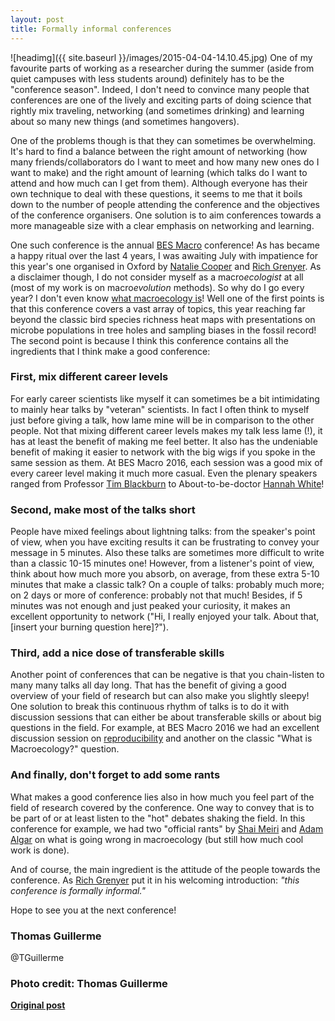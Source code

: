 ```yaml
---
layout: post
title: Formally informal conferences
---
```


![headimg]({{ site.baseurl }}/images/2015-04-04-14.10.45.jpg) <!-- Use one of the images -->
One of my favourite parts of working as a researcher during the summer (aside from quiet campuses with less students around) definitely has to be the "conference season".
Indeed, I don't need to convince many people that conferences are one of the lively and exciting parts of doing science that rightly mix traveling, networking (and sometimes drinking) and learning about so many new things (and sometimes hangovers).

One of the problems though is that they can sometimes be overwhelming.
It's hard to find a balance between the right amount of networking (how many friends/collaborators do I want to meet and how many new ones do I want to make) and the right amount of learning (which talks do I want to attend and how much can I get from them).
Although everyone has their own technique to deal with these questions, it seems to me that it boils down to the number of people attending the conference and the objectives of the conference organisers.
One solution is to aim conferences towards a more manageable size with a clear emphasis on networking and learning.

One such conference is the annual [BES Macro](http://www.britishecologicalsociety.org/membership-community/special-interest-groups/macroecology/) conference!
As has became a happy ritual over the last 4 years, I was awaiting July with impatience for this year's one organised in Oxford by [Natalie Cooper](https://twitter.com/nhcooper123) and [Rich Grenyer](https://twitter.com/rich_).
As a disclaimer though, I do not consider myself as a macro*ecologist* at all (most of my work is on macro*evolution* methods).
So why do I go every year? I don't even know [what macroecology is](http://rsbl.royalsocietypublishing.org/content/8/6/904)!
Well one of the first points is that this conference covers a vast array of topics, this year reaching far beyond the classic bird species richness heat maps with presentations on microbe populations in tree holes and sampling biases in the fossil record!
The second point is because I think this conference contains all the ingredients that I think make a good conference:

### First, mix different career levels
For early career scientists like myself it can sometimes be a bit intimidating to mainly hear talks by "veteran" scientists.
In fact I often think to myself just before giving a talk, how lame mine will be in comparison to the other people.
Not that mixing different career levels makes my talk less lame (!), it has at least the benefit of making me feel better.
It also has the undeniable benefit of making it easier to network with the big wigs if you spoke in the same session as them.
At BES Macro 2016, each session was a good mix of every career level making it much more casual.
Even the plenary speakers ranged from Professor [Tim Blackburn](https://twitter.com/TimBlackburn66) to About-to-be-doctor [Hannah White](https://twitter.com/hannah_wht)!

### Second, make most of the talks short
People have mixed feelings about lightning talks: from the speaker's point of view, when you have exciting results it can be frustrating to convey your message in 5 minutes.
Also these talks are sometimes more difficult to write than a classic 10-15 minutes one!
However, from a listener's point of view, think about how much more you absorb, on average, from these extra 5-10 minutes that make a classic talk?
On a couple of talks: probably much more; on 2 days or more of conference: probably not that much!
Besides, if 5 minutes was not enough and just peaked your curiosity, it makes an excellent opportunity to network ("Hi, I really enjoyed your talk. About that, [insert your burning question here]?").

### Third, add a nice dose of transferable skills
Another point of conferences that can be negative is that you chain-listen to many many talks all day long.
That has the benefit of giving a good overview of your field of research but can also make you slightly sleepy!
One solution to break this continuous rhythm of talks is to do it with discussion sessions that can either be about transferable skills or about big questions in the field.
For example, at BES Macro 2016 we had an excellent discussion session on [reproducibility]() <!-- add Leila's post here? -->
and another on the classic "What is Macroecology?" question.

### And finally, don't forget to add some rants
What makes a good conference lies also in how much you feel part of the field of research covered by the conference.
One way to convey that is to be part of or at least listen to the "hot" debates shaking the field.
In this conference for example, we had two "official rants" by [Shai Meiri](http://shaimeirilab.weebly.com/) and [Adam Algar](https://twitter.com/acalgar) on what is going wrong in macroecology (but still how much cool work is done).

And of course, the main ingredient is the attitude of the people towards the conference.
As [Rich Grenyer](https://twitter.com/rich_) put it in his welcoming introduction: *"this conference is formally informal."*

Hope to see you at the next conference!

### Thomas Guillerme
@TGuillerme

### Photo credit: Thomas Guillerme

**[Original post]()**
